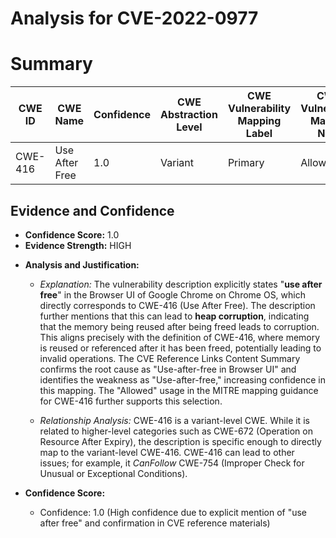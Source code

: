 # Analysis for CVE-2022-0977

# Summary
| CWE ID | CWE Name | Confidence | CWE Abstraction Level | CWE Vulnerability Mapping Label | CWE-Vulnerability Mapping Notes |
|---|---|---|---|---|---|
| CWE-416 | Use After Free | 1.0 | Variant | Primary | Allowed |

## Evidence and Confidence

*   **Confidence Score:** 1.0
*   **Evidence Strength:** HIGH

- **Analysis and Justification:**  
  - *Explanation:* The vulnerability description explicitly states "**use after free**" in the Browser UI of Google Chrome on Chrome OS, which directly corresponds to CWE-416 (Use After Free). The description further mentions that this can lead to **heap corruption**, indicating that the memory being reused after being freed leads to corruption. This aligns precisely with the definition of CWE-416, where memory is reused or referenced after it has been freed, potentially leading to invalid operations. The CVE Reference Links Content Summary confirms the root cause as "Use-after-free in Browser UI" and identifies the weakness as "Use-after-free," increasing confidence in this mapping. The "Allowed" usage in the MITRE mapping guidance for CWE-416 further supports this selection.

  - *Relationship Analysis:* CWE-416 is a variant-level CWE. While it is related to higher-level categories such as CWE-672 (Operation on Resource After Expiry), the description is specific enough to directly map to the variant-level CWE-416. CWE-416 can lead to other issues; for example, it *CanFollow* CWE-754 (Improper Check for Unusual or Exceptional Conditions).

- **Confidence Score:**  
  - Confidence: 1.0 (High confidence due to explicit mention of "use after free" and confirmation in CVE reference materials)